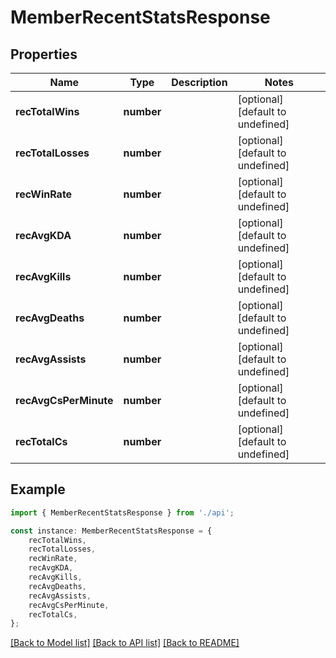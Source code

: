 # MemberRecentStatsResponse


## Properties

Name | Type | Description | Notes
------------ | ------------- | ------------- | -------------
**recTotalWins** | **number** |  | [optional] [default to undefined]
**recTotalLosses** | **number** |  | [optional] [default to undefined]
**recWinRate** | **number** |  | [optional] [default to undefined]
**recAvgKDA** | **number** |  | [optional] [default to undefined]
**recAvgKills** | **number** |  | [optional] [default to undefined]
**recAvgDeaths** | **number** |  | [optional] [default to undefined]
**recAvgAssists** | **number** |  | [optional] [default to undefined]
**recAvgCsPerMinute** | **number** |  | [optional] [default to undefined]
**recTotalCs** | **number** |  | [optional] [default to undefined]

## Example

```typescript
import { MemberRecentStatsResponse } from './api';

const instance: MemberRecentStatsResponse = {
    recTotalWins,
    recTotalLosses,
    recWinRate,
    recAvgKDA,
    recAvgKills,
    recAvgDeaths,
    recAvgAssists,
    recAvgCsPerMinute,
    recTotalCs,
};
```

[[Back to Model list]](../README.md#documentation-for-models) [[Back to API list]](../README.md#documentation-for-api-endpoints) [[Back to README]](../README.md)
